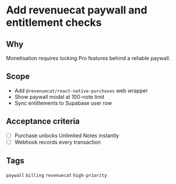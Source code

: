 # Add revenuecat paywall and entitlement checks

## Why
Monetisation requires locking Pro features behind a reliable paywall.

## Scope
- Add `@revenuecat/react-native-purchases` web wrapper
- Show paywall modal at 100-note limit
- Sync entitlements to Supabase user row

## Acceptance criteria
- [ ] Purchase unlocks Unlimited Notes instantly
- [ ] Webhook records every transaction

## Tags
`paywall` `billing` `revenuecat` `high-priority`